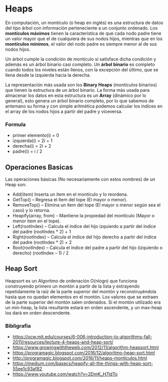 # Heaps
En computación, un montículo (o heap en inglés) es una estructura de datos del tipo árbol con información perteneciente a un conjunto ordenado. Los **montículos máximos** tienen la característica de que cada nodo padre tiene un valor mayor que el de cualquiera de sus nodos hijos, mientras que en los **montículos mínimos**, el valor del nodo padre es siempre menor al de sus nodos hijos.

Un árbol cumple la condición de montículo si satisface dicha condición y además es un árbol binario casi completo. Un **árbol binario** es completo cuando todos los niveles están llenos, con la excepción del último, que se llena desde la izquierda hacia la derecha.

La representación más usada son los **Binary Heaps** (montículos binarios) que tienen la estructura de un árbol binario. La forma más usada para almacenar los datos en esta estructura es un **Array** (dinámico por lo general), esto genera un árbol binario completo, por lo que sabemos de antemano su forma y con simple aritmética podemos calcular los índices en el array de los nodos hijos a partir del padre y viceversa.

 ### Formula 
 - primer elemento(i) = 0
 - izquierda(i) = 2i + 1
 - derecha(i) = 2i + 2
 - padre(i) = i / 2

## Operaciones Basicas
Las operaciones básicas (No necesariamente con estos nombres) de un Heap son: 
- Add(item) Inserta un ítem en el montículo y lo reordena.
- GetTop() – Regresa el ítem del tope (El mayor o menor).
- RemoveTop() – Elimina un ítem del tope (El mayor o menor según sea el caso) y lo retorna.
- Heapify(array, from)  - Mantiene la propiedad del montículo (Mayor o menor item en el tope).
- Left(rootIndex) – Calcula el índice del hijo izquierdo a partir del índice del padre (rootIndex * 2) + 1
- Right(rootIndex) – Calcula el índice del hijo derecho a partir del índice del padre (rootIndex * 2) + 2
- Root(rootIndex) – Calcula el índice del padre a partir del hijo (izquierdo o derecho) (rootIndex – 1) / 2

## Heap Sort
Heapsort es un  Algoritmo de ordenación O(nlogn) que funciona construyendo primero un montón a partir de la lista y extrayendo repetidamente la raíz de la parte superior del montón y reconstruyéndola hasta que no quedan elementos en el montón. Los valores que se extraen de la parte superior del montón salen ordenados. Si el montón utilizado era un min-heap, la lista resultante estará en orden ascendente, y un max-heap los dará en orden descendente.

### Bibligrafia
- https://ocw.mit.edu/courses/6-006-introduction-to-algorithms-fall-2011/resources/lecture-4-heaps-and-heap-sort/
- https://www.growingwiththeweb.com/2012/11/algorithm-heapsort.html
- https://programagic.blogspot.com/2016/12/algoritmo-heap-sort.html
- http://programagic.blogspot.com/2016/11/heaps-monticulos.html
- https://medium.com/basecs/heapify-all-the-things-with-heap-sort-55ee1c93af82
- https://www.youtube.com/watch?v=2DmK_H7IdTo